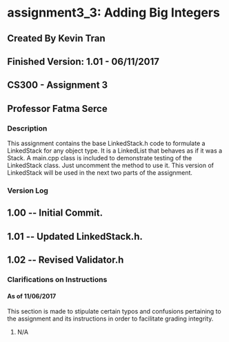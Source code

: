 # assignment3_3: Adding Big Integers 
## Created By Kevin Tran
## Finished Version: 1.01 - 06/11/2017
## CS300 - Assignment 3
## Professor Fatma Serce

### Description
This assignment contains the base LinkedStack.h code to formulate a LinkedStack 
for any object type. It is a LinkedList that behaves as if it was a Stack. A 
main.cpp class is included to demonstrate testing of the LinkedStack class. Just
uncomment the method to use it. This version of LinkedStack will be used in the 
next two parts of the assignment. 

### Version Log
## 1.00 -- Initial Commit. 
## 1.01 -- Updated LinkedStack.h. 
## 1.02 -- Revised Validator.h

### Clarifications on Instructions
#### As of 11/06/2017
This section is made to stipulate certain typos and confusions pertaining to the
assignment and its instructions in 
order to facilitate grading integrity. 

1. N/A
